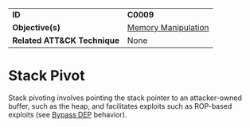 |||
|---------|------------------------|
|**ID**|**C0009**|
|**Objective(s)**|[Memory Manipulation](https://github.com/MBCProject/mbc-markdown/tree/master/micro-behaviors/memory-manipulation)|
|**Related ATT&CK Technique**|None|


Stack Pivot
===========
Stack pivoting involves pointing the stack pointer to an attacker-owned buffer, such as the heap, and facilitates exploits such as ROP-based exploits (see [Bypass DEP](https://github.com/MBCProject/mbc-markdown/blob/master/defense-evasion/bypass-dep.md) behavior).


